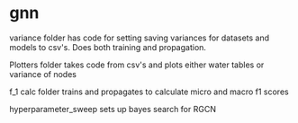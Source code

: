 # gnn

variance folder has code for setting saving variances for datasets and models to csv's. Does both training and propagation.

Plotters folder takes code from csv's and plots either water tables or variance of nodes

f_1 calc folder trains and propagates to calculate micro and macro f1 scores

hyperparameter_sweep sets up bayes search for RGCN